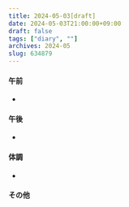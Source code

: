 ```yaml
---
title: 2024-05-03[draft]
date: 2024-05-03T21:00:00+09:00
draft: false
tags: ["diary", ""]
archives: 2024-05
slug: 634879
---
```

#### 午前
- 
#### 午後
- 
#### 体調
- 
#### その他